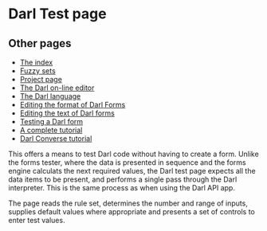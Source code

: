 ﻿Darl Test page
====

## Other pages

+ [The index](index)
+ [Fuzzy sets](fuzzysets)
+ [Project page](projectpage)
+ [The Darl on-line editor](darleditor)
+ [The Darl language](darl)
+ [Editing the format of Darl Forms](formeditor)
+ [Editing the text of Darl forms](languageeditor)
+ [Testing a Darl form](formtest)
+ [A complete tutorial](tutorial)
+ [Darl Converse tutorial](conversetutorial)


This offers a means to test Darl code without having to create a form. Unlike the forms tester, where the data is presented in sequence and the forms engine calculats the next required values, the Darl test page expects all the data items to be present, and performs a single pass through the Darl interpreter.
This is the same process as when using the Darl API app. 

The page reads the rule set, determines the number and range of inputs, supplies default values where appropriate and presents a set of controls to enter test values.
